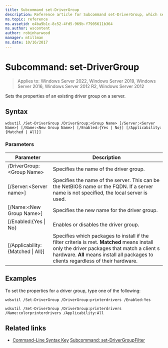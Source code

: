```yaml
---
title: Subcommand set-DriverGroup
description: Reference article for Subcommand set-DriverGroup, which sets the properties of an existing driver group on a server.
ms.topic: reference
ms.assetid: e4ba9b1c-8c52-4fd5-969b-f7905611b364
ms.author: wscontent
author: robinharwood
manager: mtillman
ms.date: 10/16/2017
---
```

# Subcommand: set-DriverGroup

>Applies to: Windows Server 2022, Windows Server 2019, Windows Server 2016, Windows Server 2012 R2, Windows Server 2012

Sets the properties of an existing driver group on a server.

## Syntax
```
wdsutil /Set-DriverGroup /DriverGroup:<Group Name> [/Server:<Server Name>] [/Name:<New Group Name>] [/Enabled:{Yes | No}] [/Applicability:{Matched | All}]
```
### Parameters

|Parameter|Description|
|-------|--------|
|/DriverGroup:\<Group Name\>|Specifies the name of the driver group.|
|[/Server:\<Server name\>]|Specifies the name of the server. This can be the NetBIOS name or the FQDN. If a server name is not specified, the local server is used.|
|[/Name:\<New Group Name\>]|Specifies the new name for the driver group.|
|[/Enabled:{Yes \| No}|Enables or disables the driver group.|
|[/Applicability:{Matched \| All}]|Specifies which packages to install if the filter criteria is met. **Matched** means install only the driver packages that match a client s hardware. **All** means install all packages to clients regardless of their hardware.|

## Examples
To set the properties for a driver group, type one of the following:
```
wdsutil /Set-DriverGroup /DriverGroup:printerdrivers /Enabled:Yes
```
```
wdsutil /Set-DriverGroup /DriverGroup:printerdrivers /Name:colorprinterdrivers /Applicability:All
```
## Related links
- [Command-Line Syntax Key](command-line-syntax-key.md)
[Subcommand: set-DriverGroupFilter](./wdsutil-set-drivergroupfilter.md)
